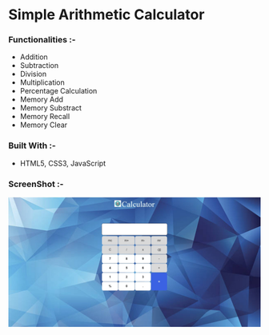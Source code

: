 # Simple Arithmetic Calculator

### Functionalities :-

- Addition
- Subtraction
- Division
- Multiplication
- Percentage Calculation
- Memory Add
- Memory Substract
- Memory Recall
- Memory Clear

### Built With :-

- HTML5, CSS3, JavaScript

### ScreenShot :-

![image](img/Calculator.png)